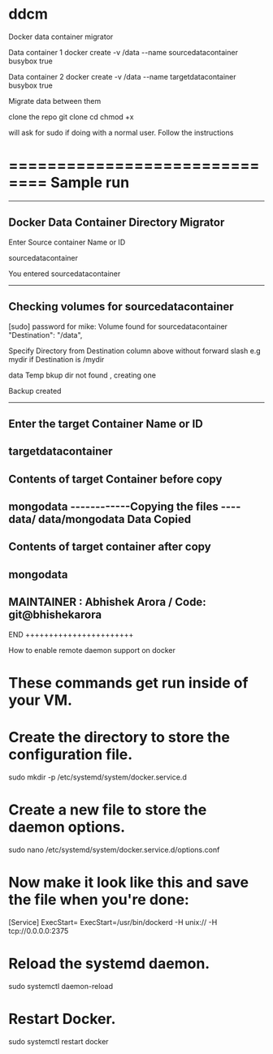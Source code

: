 # ddcm
Docker data container migrator 

Data container 1 
docker create -v /data --name sourcedatacontainer busybox true

Data container 2 
docker create -v /data --name targetdatacontainer busybox true


Migrate data between them 

clone the repo
git clone 
cd 
chmod +x 

will ask for sudo if doing with a normal user.
Follow the instructions


==============================
Sample run 
==================
--------------------------------------------------
 Docker Data Container Directory  Migrator 
--------------------------------------------------
 Enter Source container Name or ID
 
sourcedatacontainer
 
You entered sourcedatacontainer
 
--------------------------------------------------
 Checking volumes for sourcedatacontainer
--------------------------------------------------
 
[sudo] password for mike: 
Volume found for sourcedatacontainer
                "Destination": "/data",
 
 Specify  Directory from Destination column above  without forward slash  e.g mydir if Destination  is /mydir 
 
data
Temp bkup dir not found , creating one 
 
Backup created
 
--------------------------------------------------
  Enter the target Container Name or ID 
--------------------------------------------------
targetdatacontainer
--------------------------------------------------
  Contents of target Container before copy 
--------------------------------------------------
mongodata
------------Copying the files ----
data/
data/mongodata
Data Copied
--------------------------------------------------
  Contents of target container after copy
--------------------------------------------------
mongodata
--------------------------------------------------
 MAINTAINER : Abhishek Arora / Code: git@bhishekarora
--------------------------------------------------



END
+++++++++++++++++++++++



How to enable remote daemon support on docker 

# These commands get run inside of your VM.

# Create the directory to store the configuration file.
sudo mkdir -p /etc/systemd/system/docker.service.d

# Create a new file to store the daemon options.
sudo nano /etc/systemd/system/docker.service.d/options.conf

# Now make it look like this and save the file when you're done:
[Service]
ExecStart=
ExecStart=/usr/bin/dockerd -H unix:// -H tcp://0.0.0.0:2375

# Reload the systemd daemon.
sudo systemctl daemon-reload

# Restart Docker.
sudo systemctl restart docker

